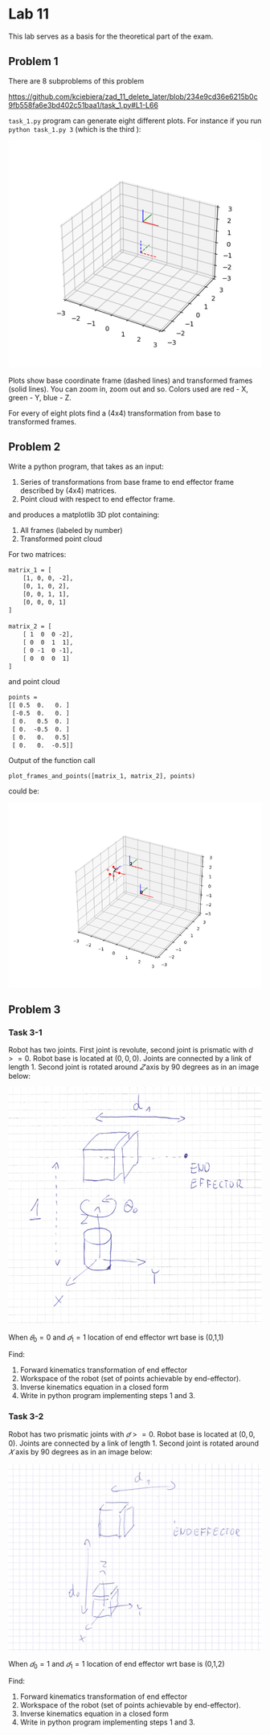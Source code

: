 # Lab 11

This lab serves as a basis for the theoretical part of the exam.

## Problem 1

There are 8 subproblems of this problem

https://github.com/kciebiera/zad_11_delete_later/blob/234e9cd36e6215b0c9fb558fa6e3bd402c51baa1/task_1.py#L1-L66

`task_1.py` program can generate eight different plots. For instance if you run `python task_1.py 3` (which is the third ):

![](Figure_3.png)

Plots show base coordinate frame (dashed lines) and transformed frames (solid lines). You can zoom in, zoom out and so. Colors used
are red - X, green - Y, blue - Z.

For every of eight plots find a (4x4) transformation from base to transformed frames.

## Problem 2

Write a python program, that takes as an input:

1. Series of transformations from base frame to end effector frame described by (4x4) matrices.
2. Point cloud with respect to end effector frame.

and produces a matplotlib 3D plot containing:

1. All frames (labeled by number)
2. Transformed point cloud

For two matrices:

```
matrix_1 = [
    [1, 0, 0, -2],
    [0, 1, 0, 2],
    [0, 0, 1, 1],
    [0, 0, 0, 1]
]

matrix_2 = [
    [ 1  0  0 -2],
    [ 0  0  1  1],
    [ 0 -1  0 -1],
    [ 0  0  0  1]
]

```

and point cloud
```
points = 
[[ 0.5  0.   0. ]
 [-0.5  0.   0. ]
 [ 0.   0.5  0. ]
 [ 0.  -0.5  0. ]
 [ 0.   0.   0.5]
 [ 0.   0.  -0.5]]
```

Output of the function call 

```
plot_frames_and_points([matrix_1, matrix_2], points)
```

could be:

![](Figure_4.png)

## Problem 3

### Task 3-1

Robot has two joints. First joint is revolute, second joint is prismatic with $d >= 0$. Robot base is located at $(0,0,0)$.
Joints are connected by a link of length $1$.
Second joint is rotated around $𝑍$ axis by 90 degrees as in an image below:

![](robot1.png)

When  $𝜃_0=0$ and $𝑑_1=1$ location of end effector wrt base is  (0,1,1) 

Find:

1. Forward kinematics transformation of end effector
2. Workspace of the robot (set of points achievable by end-effector).
3. Inverse kinematics equation in a closed form
4. Write in python program implementing steps 1 and 3.


### Task 3-2

Robot has two prismatic joints with $𝑑 >= 0$. Robot base is located at $(0,0,0)$.
Joints are connected by a link of length 1. Second joint is rotated around $𝑋$ axis by 90 degrees as in an image below:

![](robot2.png)

When $𝑑_0=1$ and  $𝑑_1=1$ location of end effector wrt base is  (0,1,2) 

Find:

1. Forward kinematics transformation of end effector
2. Workspace of the robot (set of points achievable by end-effector).
3. Inverse kinematics equation in a closed form
4. Write in python program implementing steps 1 and 3.
